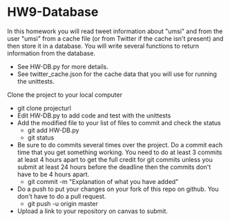 # HW9-Database
In this homework you will read tweet information about "umsi" and from the user "umsi" from a cache file (or from Twitter if the cache isn't present) and then store it in a database. You will write several functions to return information from the database. 

- See HW-DB.py for more details.
- See twitter_cache.json for the cache data that you will use for running the unittests.

  

Clone the project to your local computer 
  - git clone projecturl
- Edit HW-DB.py to add code and test with the unittests
- Add the modified file to your list of files to commit and check the status
  - git add HW-DB.py
  - git status  
- Be sure to do commits several times over the project. Do a commit each time that you get something working. You need to do at least 3 commits at least 4 hours apart to get the full credit for git commits unless you submit at least 24 hours before the deadline then the commits don't have to be 4 hours apart. 
  - git commit -m "Explanation of what you have added"
- Do a push to put your changes on your fork of this repo on github.  You don't have to do a pull request.  
  - git push -u origin master
- Upload a link to your repository on canvas to submit.
